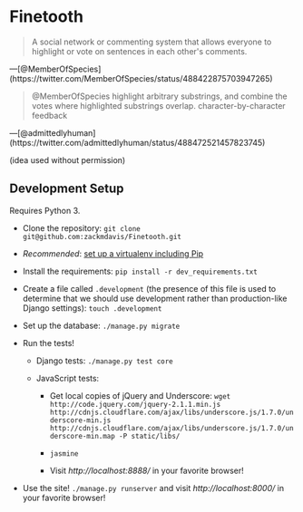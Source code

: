 # Finetooth

<blockquote>
A social network or commenting system that allows everyone to
highlight or vote on sentences in each other's comments.
</blockquote>
&mdash;[@MemberOfSpecies](https://twitter.com/MemberOfSpecies/status/488422875703947265)

<blockquote>
@MemberOfSpecies highlight arbitrary substrings, and combine the votes
where highlighted substrings overlap. character-by-character feedback
</blockquote>
&mdash;[@admittedlyhuman](https://twitter.com/admittedlyhuman/status/488472521457823745)

(idea used without permission)

## Development Setup

Requires Python 3.

* Clone the repository: `git clone git@github.com:zackmdavis/Finetooth.git`

* *Recommended*: [set up a virtualenv including Pip](https://docs.python.org/3/library/venv.html#an-example-of-extending-envbuilder)

* Install the requirements: `pip install -r dev_requirements.txt`

* Create a file called `.development` (the presence of this file is used to determine that we should use development rather than production-like Django settings): `touch .development`

* Set up the database: `./manage.py migrate`

* Run the tests!

  * Django tests: `./manage.py test core`

  * JavaScript tests:

    - Get local copies of jQuery and Underscore: `wget http://code.jquery.com/jquery-2.1.1.min.js http://cdnjs.cloudflare.com/ajax/libs/underscore.js/1.7.0/underscore-min.js http://cdnjs.cloudflare.com/ajax/libs/underscore.js/1.7.0/underscore-min.map -P static/libs/`

    - `jasmine`

    - Visit *http://localhost:8888/* in your favorite browser!

* Use the site! `./manage.py runserver` and visit *http://localhost:8000/* in your favorite browser!
